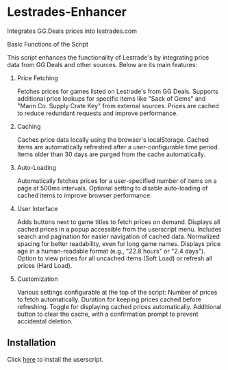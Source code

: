 # Lestrades-Enhancer
Integrates GG.Deals prices into lestrades.com

Basic Functions of the Script

This script enhances the functionality of Lestrade's by integrating price data from GG Deals and other sources. Below are its main features:
1. Price Fetching

    Fetches prices for games listed on Lestrade's from GG Deals.
    Supports additional price lookups for specific items like "Sack of Gems" and "Mann Co. Supply Crate Key" from external sources.
    Prices are cached to reduce redundant requests and improve performance.

2. Caching

    Caches price data locally using the browser's localStorage.
    Cached items are automatically refreshed after a user-configurable time period.
    Items older than 30 days are purged from the cache automatically.

3. Auto-Loading

    Automatically fetches prices for a user-specified number of items on a page at 500ms intervals.
    Optional setting to disable auto-loading of cached items to improve browser performance.

4. User Interface

    Adds buttons next to game titles to fetch prices on demand.
    Displays all cached prices in a popup accessible from the userscript menu.
        Includes search and pagination for easier navigation of cached data.
        Normalized spacing for better readability, even for long game names.
        Displays price age in a human-readable format (e.g., "22.8 hours" or "2.4 days").
    Option to view prices for all uncached items (Soft Load) or refresh all prices (Hard Load).

5. Customization

    Various settings configurable at the top of the script:
        Number of prices to fetch automatically.
        Duration for keeping prices cached before refreshing.
        Toggle for displaying cached prices automatically.
    Additional button to clear the cache, with a confirmation prompt to prevent accidental deletion.

## Installation
Click [here](https://raw.githubusercontent.com/YourUsername/YourRepo/main/lestrades-enhancer.user.js) to install the userscript.
